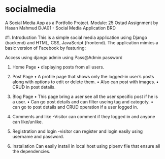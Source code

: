 # socialmedia
A Social Media App as a Portfolio Project.
Module: 25 Ostad Assignment by Hasan Mahmud
DJA01 - Social Media Application BRD


#1. Introduction
This is a simple social media application using Django (backend) and HTML, CSS, JavaScript (frontend). The application mimics a basic version of Facebook by featuring:

Access using django admin using Pass@Admin password

1. Home Page
    • displaying posts from all users.

2. Post Page
    • A profile page that shows only the logged-in user’s posts along with options to edit or delete them.
   • Also can post with images.
    • CRUD in post details.
   
4. Blog Page
    • This page bring a user see all the user specific post if he is a user.
    • Can go post details and can filter useing tag and categoty.
    • can go to post details and CRUD operation if a user logged in.

5. Comments and like
   -Visitor can comment if they logged in and anyone can like/unlike.

6. Registration and login
   -visitor can register and login easily using username and password.

7. Installation
   Can easily install in local host using pipenv file that ensure all the dependencies.
